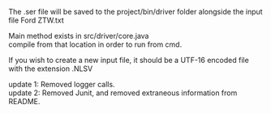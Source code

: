 The .ser file will be saved to the project/bin/driver folder alongside the input file Ford ZTW.txt  

Main method exists in src/driver/core.java  
compile from that location in order to run from cmd.

If you wish to create a new input file, it should be a UTF-16 encoded file with the extension .NLSV  


update 1: Removed logger calls.  
update 2: Removed Junit, and removed extraneous information from README.  
